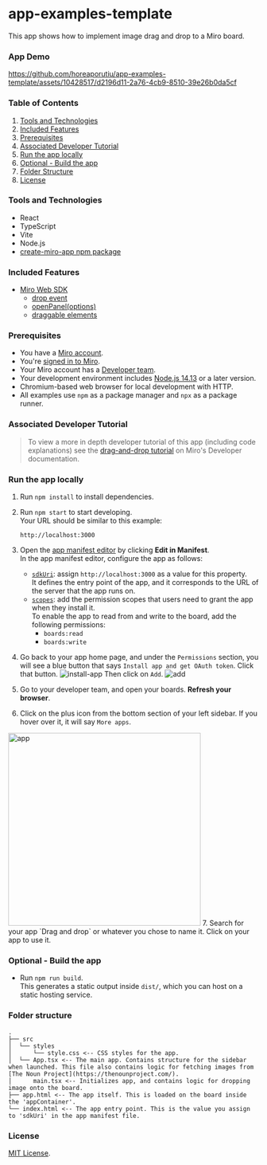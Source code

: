 # app-examples-template

This app shows how to implement image drag and drop to a Miro board. 

### App Demo

https://github.com/horeaporutiu/app-examples-template/assets/10428517/d2196d11-2a76-4cb9-8510-39e26b0da5cf

### Table of Contents
1. [Tools and Technologies](https://github.com/horeaporutiu/app-examples-template#tools-and-technologies)
2. [Included Features](https://github.com/horeaporutiu/app-examples-template/tree/main#included-features)
3. [Prerequisites](https://github.com/horeaporutiu/app-examples-template/tree/main#prerequisites)
4. [Associated Developer Tutorial](https://github.com/horeaporutiu/app-examples-template/tree/main#associated-developer-tutorial)
5. [Run the app locally](https://github.com/horeaporutiu/app-examples-template/tree/main#run-the-app-locally)
6. [Optional - Build the app](https://github.com/horeaporutiu/app-examples-template/tree/main#optional---build-the-app)
7. [Folder Structure](https://github.com/horeaporutiu/app-examples-template/tree/main#folder-structure)
8. [License](https://github.com/horeaporutiu/app-examples-template/tree/main#license)

### Tools and Technologies
* React
* TypeScript
* Vite
* Node.js
* [create-miro-app npm package](https://www.npmjs.com/package/create-miro-app)

### Included Features
* [Miro Web SDK](https://developers.miro.com/docs/web-sdk-reference)
    * [drop event](https://developers.miro.com/docs/ui_boardui#drop-event) 
    * [openPanel(options)](https://developers.miro.com/docs/ui_boardui#openpanel)
    * [draggable elements](https://developers.miro.com/docs/add-drag-and-drop-to-your-app#add-draggable-elements-to-the-app-panel)

### Prerequisites
* You have a [Miro account](https://miro.com/signup/).
* You're [signed in to Miro](https://miro.com/login/).
* Your Miro account has a [Developer team](https://developers.miro.com/docs/create-a-developer-team).
* Your development environment includes [Node.js 14.13](https://nodejs.org/en/download) or a later version.
* Chromium-based web browser for local development with HTTP.
* All examples use `npm` as a package manager and `npx` as a package runner.

### Associated Developer Tutorial
> To view a more in depth developer tutorial
of this app (including code explanations) see the [drag-and-drop tutorial](https://developers.miro.com/docs/add-drag-and-drop-to-your-app) on Miro's Developer documentation.

### Run the app locally

1. Run `npm install` to install dependencies.
2. Run `npm start` to start developing. \
   Your URL should be similar to this example:
   ```
   http://localhost:3000
   ```
3. Open the [app manifest editor](https://developers.miro.com/docs/manually-create-an-app#step-2-configure-your-app-in-miro) by clicking **Edit in Manifest**. \
   In the app manifest editor, configure the app as follows:
   - [`sdkUri`](https://developers.miro.com/docs/app-manifest#sdkuri): assign `http://localhost:3000` as a value for this property. \
     It defines the entry point of the app, and it corresponds to the URL of the server that the app runs on.
   - [`scopes`](https://developers.miro.com/docs/app-manifest#scopes): add the permission scopes that users need to grant the app when they install it. \
     To enable the app to read from and write to the board, add the following permissions:
     - `boards:read`
     - `boards:write`
4. Go back to your app home page, and under the `Permissions` section, you will see a blue button that says `Install app and get OAuth token`. Click that button.
![install-app](https://github.com/horeaporutiu/app-examples-template/assets/10428517/9ade67d2-7071-420f-865b-63e7dda887d8)
Then click on `Add`.
![add](https://github.com/horeaporutiu/app-examples-template/assets/10428517/fcaea68c-4fca-4b16-aba0-a50fa543b58e)

5. Go to your developer team, and open your boards. <b>Refresh your browser</b>.
6. Click on the plus icon from the bottom section of your left sidebar. If you hover over it, it will say `More apps`.
<img width="387" alt="app" src="https://github.com/horeaporutiu/app-examples-template/assets/10428517/b289a993-4ea2-4f25-90fb-62a5356a4f1a">
7. Search for your app `Drag and drop` or whatever you chose to name it. Click on your app to use it.

### Optional - Build the app

- Run `npm run build`. \
  This generates a static output inside `dist/`, which you can host on a static hosting service.

### Folder structure

```
.
├── src
│  └── styles
│      └── style.css <-- CSS styles for the app.
│  └── App.tsx <-- The main app. Contains structure for the sidebar when launched. This file also contains logic for fetching images from [The Noun Project](https://thenounproject.com/).
│      main.tsx <-- Initializes app, and contains logic for dropping image onto the board.
├── app.html <-- The app itself. This is loaded on the board inside the 'appContainer'.
└── index.html <-- The app entry point. This is the value you assign to 'sdkUri' in the app manifest file.
```

### License
[MIT License](https://github.com/miroapp/app-examples/blob/main/LICENSE).
